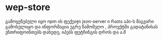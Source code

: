 # wep-store
გამოყენებული იყო npm ის ფექეიჯი json-server ი რათა აპი-ს მაგვარი გამოსულიყო და ინფორმაცია ეგრე წამომეღო , პროექტში გადატანისას ენთრიფოინთებს დახედე, იპებს ფეტჩინგის დროს და ა.შ 
